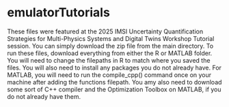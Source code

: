 # emulatorTutorials
These files were featured at the 2025 IMSI Uncertainty Quantification Strategies for Multi-Physics Systems and Digital Twins Workshop Tutorial session.
You can simply download the zip file from the main directory.
To run these files, download everything from either the R or MATLAB folder.
You will need to change the filepaths in R to match where you saved the files.
You will also need to install any packages you do not already have.
For MATLAB, you will need to run the compile_cpp() command once on your machine after adding the functions filepath.
You amy also need to download some sort of C++ compiler and the Optimization Toolbox on MATLAB, if you do not already have them.
